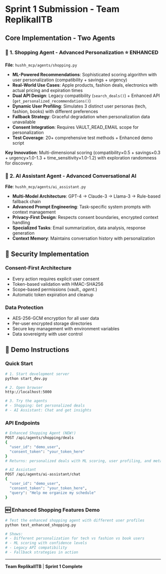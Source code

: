 # Sprint 1 Submission - Team ReplikaIITB


##  **Core Implementation - Two Agents**

### 🛒 **1. Shopping Agent** - Advanced Personalization ⭐ **ENHANCED**
**File**: `hushh_mcp/agents/shopping.py`
- **ML-Powered Recommendations**: Sophisticated scoring algorithm with user personalization (compatibility + savings + urgency)
- **Real-World Use Cases**: Apple products, fashion deals, electronics with actual pricing and expiration times
- **Dual API Design**: Legacy compatibility (`search_deals()`) + Enhanced API (`get_personalized_recommendations()`)
- **Dynamic User Profiling**: Simulates 3 distinct user personas (tech, fashion, books) with different preferences
- **Fallback Strategy**: Graceful degradation when personalization data unavailable
- **Consent Integration**: Requires VAULT_READ_EMAIL scope for personalization
- **Test Coverage**: 20+ comprehensive test methods + Enhanced demo script

**Key Innovation**: Multi-dimensional scoring (compatibility×0.5 + savings×0.3 + urgency×1.0-1.3 + time_sensitivity×1.0-1.2) with exploration randomness for discovery.

### 🤖 **2. AI Assistant Agent** - Advanced Conversational AI
**File**: `hushh_mcp/agents/ai_assistant.py`
- **Multi-Model Architecture**: GPT-4 → Claude-3 → Llama-3 → Rule-based fallback chain
- **Advanced Prompt Engineering**: Task-specific system prompts with context management
- **Privacy-First Design**: Respects consent boundaries, encrypted context handling
- **Specialized Tasks**: Email summarization, data analysis, response generation
- **Context Memory**: Maintains conversation history with personalization




## 🔐 **Security Implementation**

### **Consent-First Architecture**
- Every action requires explicit user consent
- Token-based validation with HMAC-SHA256
- Scope-based permissions (vault.*, agent.*)
- Automatic token expiration and cleanup

### **Data Protection**
- AES-256-GCM encryption for all user data
- Per-user encrypted storage directories
- Secure key management with environment variables
- Data sovereignty with user control

## 🚀 **Demo Instructions**

### **Quick Start**
```bash
# 1. Start development server
python start_dev.py

# 2. Open browser
http://localhost:5000

# 3. Try the agents
# - Shopping: Get personalized deals
# - AI Assistant: Chat and get insights
```

### **API Endpoints**
```bash
# Enhanced Shopping Agent (NEW!)
POST /api/agents/shopping/deals
{
  "user_id": "demo_user",
  "consent_token": "your_token_here"
}
# Returns: personalized deals with ML scoring, user profiling, and metadata

# AI Assistant
POST /api/agents/ai-assistant/chat
{
  "user_id": "demo_user", 
  "consent_token": "your_token_here",
  "query": "Help me organize my schedule"
}
```

### **🆕 Enhanced Shopping Features Demo**
```bash
# Test the enhanced shopping agent with different user profiles
python test_enhanced_shopping.py

# Shows:
# - Different personalization for tech vs fashion vs book users
# - ML scoring with confidence levels
# - Legacy API compatibility
# - Fallback strategies in action
```

---

**Team ReplikaIITB** | **Sprint 1 Complete** 
